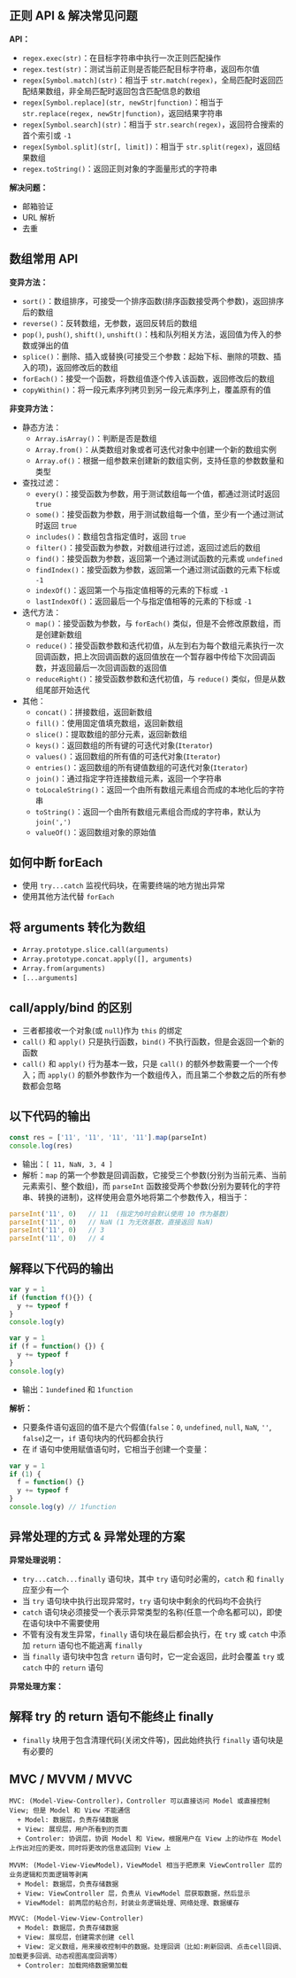## 正则 API & 解决常见问题

**API：**
+ `regex.exec(str)`：在目标字符串中执行一次正则匹配操作
+ `regex.test(str)`：测试当前正则是否能匹配目标字符串，返回布尔值
+ `regex[Symbol.match](str)`：相当于 `str.match(regex)`，全局匹配时返回匹配结果数组，非全局匹配时返回包含匹配信息的数组
+ `regex[Symbol.replace](str, newStr|function)`：相当于 `str.replace(regex, newStr|function)`，返回结果字符串
+ `regex[Symbol.search](str)`：相当于 `str.search(regex)`，返回符合搜索的首个索引或 `-1`
+ `regex[Symbol.split](str[, limit])`：相当于 `str.split(regex)`，返回结果数组
+ `regex.toString()`：返回正则对象的字面量形式的字符串

**解决问题：**
+ 邮箱验证
+ URL 解析
+ 去重



## 数组常用 API

**变异方法：**
+ `sort()`：数组排序，可接受一个排序函数(排序函数接受两个参数)，返回排序后的数组
+ `reverse()`：反转数组，无参数，返回反转后的数组
+ `pop()`, `push()`, `shift()`, `unshift()`：栈和队列相关方法，返回值为传入的参数或弹出的值
+ `splice()`：删除、插入或替换(可接受三个参数：起始下标、删除的项数、插入的项)，返回修改后的数组
+ `forEach()`：接受一个函数，将数组值逐个传入该函数，返回修改后的数组
+ `copyWithin()`：将一段元素序列拷贝到另一段元素序列上，覆盖原有的值

**非变异方法：**
+ 静态方法：
  + `Array.isArray()`：判断是否是数组
  + `Array.from()`：从类数组对象或者可迭代对象中创建一个新的数组实例
  + `Array.of()`：根据一组参数来创建新的数组实例，支持任意的参数数量和类型
+ 查找过滤：
  + `every()`：接受函数为参数，用于测试数组每一个值，都通过测试时返回 `true`
  + `some()`：接受函数为参数，用于测试数组每一个值，至少有一个通过测试时返回 `true`
  + `includes()`：数组包含指定值时，返回 `true`
  + `filter()`：接受函数为参数，对数组进行过滤，返回过滤后的数组
  + `find()`：接受函数为参数，返回第一个通过测试函数的元素或 `undefined`
  + `findIndex()`：接受函数为参数，返回第一个通过测试函数的元素下标或 `-1`
  + `indexOf()`：返回第一个与指定值相等的元素的下标或 `-1`
  + `lastIndexOf()`：返回最后一个与指定值相等的元素的下标或 `-1`
+ 迭代方法：
  + `map()`：接受函数为参数，与 `forEach()` 类似，但是不会修改原数组，而是创建新数组
  + `reduce()`：接受函数参数和迭代初值，从左到右为每个数组元素执行一次回调函数，把上次回调函数的返回值放在一个暂存器中传给下次回调函数，并返回最后一次回调函数的返回值
  + `reduceRight()`：接受函数参数和迭代初值，与 `reduce()` 类似，但是从数组尾部开始迭代
+ 其他：
  + `concat()`：拼接数组，返回新数组
  + `fill()`：使用固定值填充数组，返回新数组
  + `slice()`：提取数组的部分元素，返回新数组
  + `keys()`：返回数组的所有键的可迭代对象(`Iterator`)
  + `values()`：返回数组的所有值的可迭代对象(`Iterator`)
  + `entries()`：返回数组的所有键值数组的可迭代对象(`Iterator`)
  + `join()`：通过指定字符连接数组元素，返回一个字符串
  + `toLocaleString()`：返回一个由所有数组元素组合而成的本地化后的字符串
  + `toString()`：返回一个由所有数组元素组合而成的字符串，默认为 `join(',')`
  + `valueOf()`：返回数组对象的原始值




## 如何中断 forEach

+ 使用 `try...catch` 监视代码块，在需要终端的地方抛出异常
+ 使用其他方法代替 `forEach`



## 将 arguments 转化为数组

+ `Array.prototype.slice.call(arguments)`
+ `Array.prototype.concat.apply([], arguments)`
+ `Array.from(arguments)`
+ `[...arguments]`


## call/apply/bind 的区别

+ 三者都接收一个对象(或 `null`)作为 `this` 的绑定
+ `call()` 和 `apply()` 只是执行函数，`bind()` 不执行函数，但是会返回一个新的函数
+ `call()` 和 `apply()` 行为基本一致，只是 `call()` 的额外参数需要一个一个传入；而 `apply()` 的额外参数作为一个数组传入，而且第二个参数之后的所有参数都会忽略


## 以下代码的输出

```js
const res = ['11', '11', '11', '11'].map(parseInt)
console.log(res)
```
+ 输出：`[ 11, NaN, 3, 4 ]`
+ 解析：`map` 的第一个参数是回调函数，它接受三个参数(分别为当前元素、当前元素索引、整个数组)，而 `parseInt` 函数接受两个参数(分别为要转化的字符串、转换的进制)，这样使用会意外地将第二个参数传入，相当于：
```js
parseInt('11', 0)   // 11  (指定为0时会默认使用 10 作为基数)
parseInt('11', 0)   // NaN (1 为无效基数，直接返回 NaN)
parseInt('11', 0)   // 3
parseInt('11', 0)   // 4
```


## 解释以下代码的输出

```js
var y = 1
if (function f(){}) {
  y += typeof f
}
console.log(y)

var y = 1
if (f = function() {}) {
  y += typeof f
}
console.log(y)
```

+ 输出：`1undefined` 和 `1function`

**解析：** 

+ 只要条件语句返回的值不是六个假值(`false`：`0`, `undefined`, `null`, `NaN`, `''`, `false`)之一，`if` 语句块内的代码都会执行
+ 在 if 语句中使用赋值语句时，它相当于创建一个变量：

```js
var y = 1
if (1) {
  f = function() {}
  y += typeof f
}
console.log(y) // 1function
```



## 异常处理的方式 & 异常处理的方案

**异常处理说明：**
+ `try...catch...finally` 语句块，其中 `try` 语句时必需的，`catch` 和 `finally` 应至少有一个
+ 当 `try` 语句块中执行出现异常时，`try` 语句块中剩余的代码均不会执行
+ `catch` 语句块必须接受一个表示异常类型的名称(任意一个命名都可以)，即使在语句块中不需要使用
+ 不管有没有发生异常，`finally` 语句块在最后都会执行，在 `try` 或 `catch` 中添加 `return` 语句也不能逃离 `finally` 
+ 当 `finally` 语句块中包含 `return` 语句时，它一定会返回，此时会覆盖 `try` 或 `catch` 中的 `return` 语句

**异常处理方案：**




## 解释 try 的 return 语句不能终止 finally

+ `finally` 块用于包含清理代码(关闭文件等)，因此始终执行 `finally` 语句块是有必要的



## MVC / MVVM / MVVC

```
MVC: (Model-View-Controller)，Controller 可以直接访问 Model 或直接控制 View; 但是 Model 和 View 不能通信
  + Model: 数据层，负责存储数据
  + View: 展现层，用户所看到的页面
  + Controler: 协调层，协调 Model 和 View，根据用户在 View 上的动作在 Model 上作出对应的更改，同时将更改的信息返回到 View 上

MVVM: (Model-View-ViewModel)，ViewModel 相当于把原来 ViewController 层的业务逻辑和页面逻辑等剥离
  + Model: 数据层，负责存储数据
  + View: ViewController 层，负责从 ViewModel 层获取数据，然后显示
  + ViewModel: 前两层的粘合剂，封装业务逻辑处理、网络处理、数据缓存

MVVC: (Model-View-View-Controller)
  + Model: 数据层，负责存储数据
  + View: 展现层，创建需求创建 cell
  + View: 定义数组，用来接收控制中的数据。处理回调（比如:刷新回调、点击cell回调、加载更多回调、动态视图高度回调等）
  + Controler: 加载网络数据懒加载
```